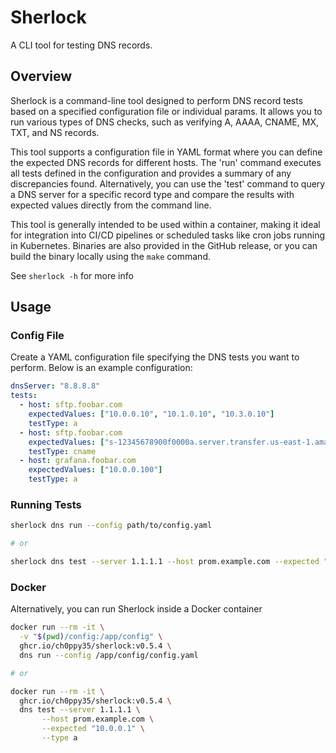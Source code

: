 # Sherlock

A CLI tool for testing DNS records.

## Overview

Sherlock is a command-line tool designed to perform DNS record tests based on a specified configuration file or individual params. It allows you to run various types of DNS checks, such as verifying A, AAAA, CNAME, MX, TXT, and NS records.

This tool supports a configuration file in YAML format where you can define the expected DNS records for different hosts. The 'run' command executes all tests defined in the configuration and provides a summary of any discrepancies found. Alternatively, you can use the 'test' command to query a DNS server for a specific record type and compare the results with expected values directly from the command line.

This tool is generally intended to be used within a container, making it ideal for integration into CI/CD pipelines or scheduled tasks like cron jobs running in Kubernetes. Binaries are also provided in the GitHub release, or you can build the binary locally using the `make` command.

See `sherlock -h` for more info

## Usage

### Config File

Create a YAML configuration file specifying the DNS tests you want to perform. Below is an example configuration:

```yaml
dnsServer: "8.8.8.8"
tests:
  - host: sftp.foobar.com
    expectedValues: ["10.0.0.10", "10.1.0.10", "10.3.0.10"]
    testType: a
  - host: sftp.foobar.com
    expectedValues: ["s-12345678900f0000a.server.transfer.us-east-1.amazonaws.com."]
    testType: cname
  - host: grafana.foobar.com
    expectedValues: ["10.0.0.100"]
    testType: a
```

### Running Tests

```bash
sherlock dns run --config path/to/config.yaml

# or

sherlock dns test --server 1.1.1.1 --host prom.example.com --expected "10.0.0.1" --type a
```

### Docker

Alternatively, you can run Sherlock inside a Docker container

```bash
docker run --rm -it \
  -v "$(pwd)/config:/app/config" \
  ghcr.io/ch0ppy35/sherlock:v0.5.4 \
  dns run --config /app/config/config.yaml

# or

docker run --rm -it \
  ghcr.io/ch0ppy35/sherlock:v0.5.4 \
  dns test --server 1.1.1.1 \
       --host prom.example.com \
       --expected "10.0.0.1" \
       --type a

```
